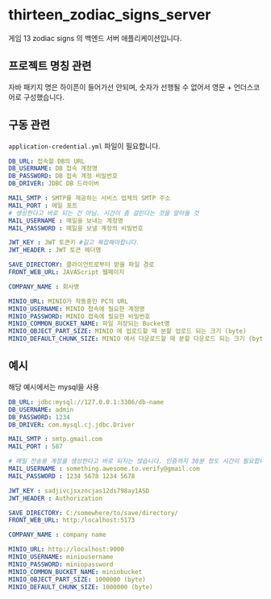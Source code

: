 # thirteen_zodiac_signs_server

게임 13 zodiac signs 의 백엔드 서버 애플리케이션입니다.

## 프로젝트 명칭 관련
자바 패키지 명은 하이픈이 들어가선 안되며, 숫자가 선행될 수 없어서 영문 + 언더스코어로 구성했습니다.

## 구동 관련
```application-credential.yml``` 파일이 필요합니다.


```yml
DB_URL: 접속할 DB의 URL
DB_USERNAME: DB 접속 계정명
DB_PASSWORD: DB 접속 계정 비밀번호
DB_DRIVER: JDBC DB 드라이버

MAIL_SMTP : SMTP를 제공하는 서비스 업체의 SMTP 주소
MAIL_PORT : 메일 포트
# 생성한다고 바로 되는 건 아님. 시간이 좀 걸린다는 것을 알아둘 것
MAIL_USERNAME : 메일을 보내는 계정명
MAIL_PASSWORD : 메일을 보낼 계정의 비밀번호

JWT_KEY : JWT 토큰키 #길고 복잡해야합니다.
JWT_HEADER : JWT 토큰 헤더명

SAVE_DIRECTORY: 클라이언트로부터 받을 파일 경로
FRONT_WEB_URL: JAVAScript 웹페이지

COMPANY_NAME : 회사명

MINIO_URL: MINIO가 작동중인 PC의 URL
MINIO_USERNAME: MINIO 접속에 필요한 계정명
MINIO_PASSWORD: MINIO 접속에 필요한 비밀번호
MINIO_COMMON_BUCKET_NAME: 파일 저장되는 Bucket명
MINIO_OBJECT_PART_SIZE: MINIO 에 업로드할 때 분할 업로드 되는 크기 (byte)
MINIO_DEFAULT_CHUNK_SIZE: MINIO 에서 다운로드할 때 분할 다운로드 되는 크기 (byte)
```

## 예시
해당 예시에서는 mysql을 사용
```yml
DB_URL: jdbc:mysql://127.0.0.1:3306/db-name
DB_USERNAME: admin
DB_PASSWORD: 1234
DB_DRIVER: com.mysql.cj.jdbc.Driver

MAIL_SMTP : smtp.gmail.com
MAIL_PORT : 587

# 메일 전송용 계정을 생성한다고 바로 되지는 않습니다. 인증까지 30분 정도 시간이 필요합니다.
MAIL_USERNAME : something.awesome.to.verify@gmail.com
MAIL_PASSWORD : 1234 5678 1234 5678

JWT_KEY : sadjivcjsxzocjas12ds798ay1ASD
JWT_HEADER : Authorization

SAVE_DIRECTORY: C:/somewhere/to/save/directory/
FRONT_WEB_URL: http:/localhost:5173

COMPANY_NAME : company name

MINIO_URL: http://localhost:9000
MINIO_USERNAME: miniousername
MINIO_PASSWORD: miniopassword
MINIO_COMMON_BUCKET_NAME: miniobucket
MINIO_OBJECT_PART_SIZE: 1000000 (byte)
MINIO_DEFAULT_CHUNK_SIZE: 1000000 (byte)
```
